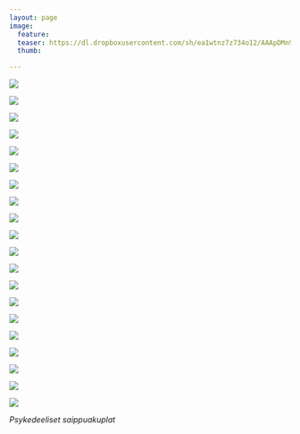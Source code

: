 ```yaml
---
layout: page
image:
  feature:
  teaser: https://dl.dropboxusercontent.com/sh/ea1wtnz7z734o12/AAApDMn9SflS9k6hH1xolYGZa/abstraktit-muut/1/DS47709_-245px.jpg
  thumb:

---
```


[![](https://dl.dropboxusercontent.com/sh/ea1wtnz7z734o12/AAC6Jmo3992aVwVFOAif07Sia/abstraktit-muut/1/DS47593_-800px.jpg)](https://dl.dropboxusercontent.com/sh/ea1wtnz7z734o12/AABNgEGtyUm9pgx3Lb3-fB8ra/abstraktit-muut/1/DS47593_.jpg)

[![](https://dl.dropboxusercontent.com/sh/ea1wtnz7z734o12/AACk-mKBQHPaErRZo1iqvw35a/abstraktit-muut/1/DS47593_3-800px.jpg)](https://dl.dropboxusercontent.com/sh/ea1wtnz7z734o12/AADfF-J3jfWrbWMvOlohXpvPa/abstraktit-muut/1/DS47593_3.jpg)

[![](https://dl.dropboxusercontent.com/sh/ea1wtnz7z734o12/AAC8cp34LJJfX3mgrhuCUkcha/abstraktit-muut/1/DS47593_4-800px.jpg)](https://dl.dropboxusercontent.com/sh/ea1wtnz7z734o12/AAATHGD9B2O6pWcI7DjTLOvOa/abstraktit-muut/1/DS47593_4.jpg)

[![](https://dl.dropboxusercontent.com/sh/ea1wtnz7z734o12/AACzwnub0l8HIa2VLQV5QTS2a/abstraktit-muut/1/DS47585_1-800px.jpg)](https://dl.dropboxusercontent.com/sh/ea1wtnz7z734o12/AABJSSUSe01FRhfRDeQ4Qtlja/abstraktit-muut/1/DS47585_1.jpg)

[![](https://dl.dropboxusercontent.com/sh/ea1wtnz7z734o12/AAANC_HnqeIAh3crUDdX-PzHa/abstraktit-muut/1/DS47591_1-800px.jpg)](https://dl.dropboxusercontent.com/sh/ea1wtnz7z734o12/AAAkT07xZjkpNb35Wf52k3q0a/abstraktit-muut/1/DS47591_1.jpg)

[![](https://dl.dropboxusercontent.com/sh/ea1wtnz7z734o12/AACJSOdqUe5XNmtvH4p1QCsOa/abstraktit-muut/1/DS47574-800px.jpg)](https://dl.dropboxusercontent.com/sh/ea1wtnz7z734o12/AAC2BfKEtRf187_AsdRg5sQNa/abstraktit-muut/1/DS47574.jpg)

[![](https://dl.dropboxusercontent.com/sh/ea1wtnz7z734o12/AAAjGW9P7nhU5C3K-kQIyKT4a/abstraktit-muut/1/DS47577_-800px.jpg)](https://dl.dropboxusercontent.com/sh/ea1wtnz7z734o12/AAAbfpixD-v9DLJOTBdhLPYka/abstraktit-muut/1/DS47577_.jpg)

[![](https://dl.dropboxusercontent.com/sh/ea1wtnz7z734o12/AAAgQ30mIiXO9cglqMPL1kGla/abstraktit-muut/1/DS47694-800px.jpg)](https://dl.dropboxusercontent.com/sh/ea1wtnz7z734o12/AADoc8xV1CDmCU_wsK7_m3ona/abstraktit-muut/1/DS47694.jpg)

[![](https://dl.dropboxusercontent.com/sh/ea1wtnz7z734o12/AADyh_W740BI-8XscNiF-mH6a/abstraktit-muut/1/DS47690_1-800px.jpg)](https://dl.dropboxusercontent.com/sh/ea1wtnz7z734o12/AABtsw6hyb75uE2Xv3RhX_Q0a/abstraktit-muut/1/DS47690_1.jpg)

[![](https://dl.dropboxusercontent.com/sh/ea1wtnz7z734o12/AAAUcUyNMbNeWq3UXxJbaWQja/abstraktit-muut/1/DS47690_2-800px.jpg)](https://dl.dropboxusercontent.com/sh/ea1wtnz7z734o12/AADT16Xx9vsS_ITA0zycltEia/abstraktit-muut/1/DS47690_2.jpg)

[![](https://dl.dropboxusercontent.com/sh/ea1wtnz7z734o12/AAAzFwig7Z_Bn7yEaIP1bFLUa/abstraktit-muut/1/DS47694_3-800px.jpg)](https://dl.dropboxusercontent.com/sh/ea1wtnz7z734o12/AAA4OthMbetz19TMVljAsUWYa/abstraktit-muut/1/DS47694_3.jpg)

[![](https://dl.dropboxusercontent.com/sh/ea1wtnz7z734o12/AACNNp1YUGqnzEVuU6l8-Ndoa/abstraktit-muut/1/DS47699_2-800px.jpg)](https://dl.dropboxusercontent.com/sh/ea1wtnz7z734o12/AAAqgYEwUBmDJ0CanVHB_lx6a/abstraktit-muut/1/DS47699_2.jpg)

[![](https://dl.dropboxusercontent.com/sh/ea1wtnz7z734o12/AAA4Z2M6BX8WeMe3SPa5XdsHa/abstraktit-muut/1/DS47699-800px.jpg)](https://dl.dropboxusercontent.com/sh/ea1wtnz7z734o12/AABj-pdp5LSJhgFHjklsweaqa/abstraktit-muut/1/DS47699.jpg)

[![](https://dl.dropboxusercontent.com/sh/ea1wtnz7z734o12/AADVVZ8a8D0WoVhJJCecu7OWa/abstraktit-muut/1/DS47701_2-800px.jpg)](https://dl.dropboxusercontent.com/sh/ea1wtnz7z734o12/AABvheaXpS9gYkJa2Dm50m3Ca/abstraktit-muut/1/DS47701_2.jpg)

[![](https://dl.dropboxusercontent.com/sh/ea1wtnz7z734o12/AAAuTWEF20jJorI1706uu0zSa/abstraktit-muut/1/DS47702_-800px.jpg)](https://dl.dropboxusercontent.com/sh/ea1wtnz7z734o12/AAAjl6G7q2emKlZQmvT1MNn_a/abstraktit-muut/1/DS47702_.jpg)

[![](https://dl.dropboxusercontent.com/sh/ea1wtnz7z734o12/AAClz-WOxJbZNS1vw9rSQjtfa/abstraktit-muut/1/DS47709_1-800px.jpg)](https://dl.dropboxusercontent.com/sh/ea1wtnz7z734o12/AAAaiu-gNDgEE4XFfLM0uea1a/abstraktit-muut/1/DS47709_1.jpg)

[![](https://dl.dropboxusercontent.com/sh/ea1wtnz7z734o12/AADbpAkKcwQq_C2EGP__KEhza/abstraktit-muut/1/DS47709-800px.jpg)](https://dl.dropboxusercontent.com/sh/ea1wtnz7z734o12/AADGvd2uTo0l_-SUqmIiIkPba/abstraktit-muut/1/DS47709.jpg)

[![](https://dl.dropboxusercontent.com/sh/ea1wtnz7z734o12/AADYHWYX_LjwZ4hCHHGWdmbta/abstraktit-muut/1/DS47703_-800px.jpg)](https://dl.dropboxusercontent.com/sh/ea1wtnz7z734o12/AACVe7kYX-eSIe8hRh6WiXu9a/abstraktit-muut/1/DS47703_.jpg)

[![](https://dl.dropboxusercontent.com/sh/ea1wtnz7z734o12/AADMtv-LAHSe9p7GNUQ_Uekfa/abstraktit-muut/1/DS47703_2-800px.jpg)](https://dl.dropboxusercontent.com/sh/ea1wtnz7z734o12/AACl7xeh5ek_DL0zFOUx4-CEa/abstraktit-muut/1/DS47703_2.jpg)

[![](https://dl.dropboxusercontent.com/sh/ea1wtnz7z734o12/AAB49QCmR6D-UwdZYKlfEP8Ca/abstraktit-muut/1/DS47703_3-800px.jpg)](https://dl.dropboxusercontent.com/sh/ea1wtnz7z734o12/AAD3XqSK-FjyyKtCZUNX7xJoa/abstraktit-muut/1/DS47703_3.jpg)

*Psykedeeliset saippuakuplat*
